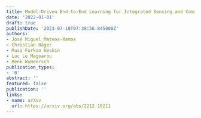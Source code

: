 ```yaml
---
title: Model-Driven End-to-End Learning for Integrated Sensing and Communication
date: '2022-01-01'
draft: true
publishDate: '2023-07-18T07:38:56.845000Z'
authors:
- José Miguel Mateos-Ramos
- Christian Häger
- Musa Furkan Keskin
- Luc Le Magoarou
- Henk Wymeersch
publication_types:
- '0'
abstract: ''
featured: false
publication: ''
links:
- name: arXiv
  url: https://arxiv.org/abs/2212.10211
---
```


